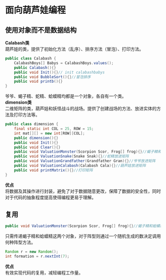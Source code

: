 面向葫芦娃编程  
===
使用对象而不是数据结构  
---
**Calabash类**  
葫芦娃的类，提供了初始化方法（乱序）、排序方法（冒泡）、打印方法。  
```java
public class Calabash {  
    CalabashBoys[] Babys = CalabashBoys.values();  
    public Calabash(){}  
    public void Init(){}// init calabashbabys  
    public void BubbleSort(){}//冒泡排序  
    public void printb(){}
}  
```
爷爷、蝎子精、蛇精、蛤蟆精均都是一个对象，各自有一个类。  
**dimension类**  
二维矩阵的类，葫芦娃和妖怪战斗的战场。提供了创建战场的方法、放进实体的方法及打印方法等。  
```java
public class dimension {  
    final static int COL = 25, ROW = 15;  
    int mat[][] = new int[ROW][COL];  
    public dimension(){}  
    public void Init(){}  
    public void Clear(){}  
    public void ValuationMonster(Scorpion Scor, Frog[] frog){}//蝎子精和蛤蟆精放进矩阵  
    public void ValuationSnake(Snake Snak){}//蛇精放进矩阵  
    public void ValuationGrandfather(Grandfather Gran){}//爷爷放进矩阵  
    public void ValuationCalabash(Calabash Cala){}//葫芦娃放进矩阵  
    public void printMatrix(){}//打印矩阵  
}  
```
**优点**  
将数据及其操作进行封装，避免了对于数据随意更改，保障了数据的安全性，同时对于代码的抽象程度提高使得编程更易于理解。  
## 复用  
```java
public void ValuationMonster(Scorpion Scor, Frog[] frog){}//蝎子精和蛤蟆精放进矩阵  
```
只需传递蝎子精和蛤蟆精这两个对象，对于阵型则通过一个随机生成的数决定调用何种阵型方法。  
```java
Random r = new Random();  
int formation = r.nextInt(7);  
```
**优点**  
有效实现代码的复用，减轻编程工作量。  
